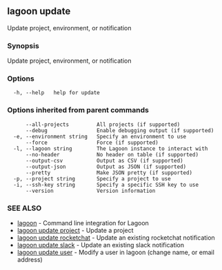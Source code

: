 ## lagoon update

Update project, environment, or notification

### Synopsis

Update project, environment, or notification

### Options

```
  -h, --help   help for update
```

### Options inherited from parent commands

```
      --all-projects         All projects (if supported)
      --debug                Enable debugging output (if supported)
  -e, --environment string   Specify an environment to use
      --force                Force (if supported)
  -l, --lagoon string        The Lagoon instance to interact with
      --no-header            No header on table (if supported)
      --output-csv           Output as CSV (if supported)
      --output-json          Output as JSON (if supported)
      --pretty               Make JSON pretty (if supported)
  -p, --project string       Specify a project to use
  -i, --ssh-key string       Specify a specific SSH key to use
      --version              Version information
```

### SEE ALSO

* [lagoon](lagoon.md)	 - Command line integration for Lagoon
* [lagoon update project](lagoon_update_project.md)	 - Update a project
* [lagoon update rocketchat](lagoon_update_rocketchat.md)	 - Update an existing rocketchat notification
* [lagoon update slack](lagoon_update_slack.md)	 - Update an existing slack notification
* [lagoon update user](lagoon_update_user.md)	 - Modify a user in lagoon (change name, or email address)

